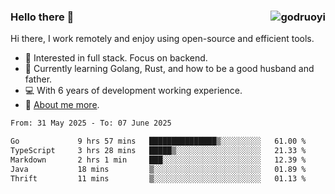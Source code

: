 ### Hello there 👋 <img align="right" src="https://github-readme-stats.vercel.app/api?username=godruoyi&show_icons=true" alt="godruoyi" />

Hi there, I work remotely and enjoy using open-source and efficient tools.

- 🔭 Interested in full stack. Focus on backend.
- 🌱 Currently learning Golang, Rust, and how to be a good husband and father.
- 💻 With 6 years of development working experience.
- 👒 [About me more](https://godruoyi.com/posts/about-godruoyi).



<!--START_SECTION:waka-->

```txt
From: 31 May 2025 - To: 07 June 2025

Go             9 hrs 57 mins   ███████████████▒░░░░░░░░░   61.00 %
TypeScript     3 hrs 28 mins   █████▒░░░░░░░░░░░░░░░░░░░   21.33 %
Markdown       2 hrs 1 min     ███░░░░░░░░░░░░░░░░░░░░░░   12.39 %
Java           18 mins         ▒░░░░░░░░░░░░░░░░░░░░░░░░   01.89 %
Thrift         11 mins         ▒░░░░░░░░░░░░░░░░░░░░░░░░   01.13 %
```

<!--END_SECTION:waka-->
